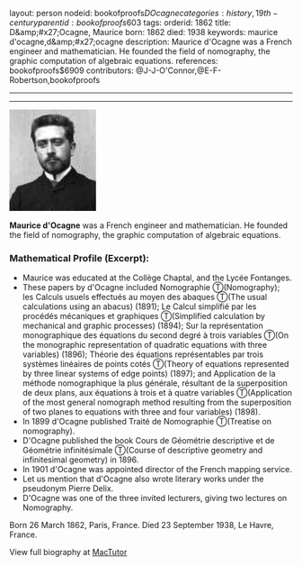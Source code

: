 layout: person
nodeid: bookofproofs$DOcagne
categories: history,19th-century
parentid: bookofproofs$603
tags: 
orderid: 1862
title: D&amp;amp;#x27;Ocagne, Maurice
born: 1862
died: 1938
keywords: maurice d'ocagne,d&amp;amp;#x27;ocagne
description: Maurice d'Ocagne was a French engineer and mathematician. He founded the field of nomography, the graphic computation of algebraic equations.
references: bookofproofs$6909
contributors: @J-J-O'Connor,@E-F-Robertson,bookofproofs

---



---

![DOcagne.jpg](https://github.com/bookofproofs/bookofproofs.github.io/blob/main/_sources/_assets/images/portraits/DOcagne.jpg?raw=true)

**Maurice d'Ocagne** was a French engineer and mathematician. He founded the field of nomography, the graphic computation of algebraic equations.

### Mathematical Profile (Excerpt):
* Maurice was educated at the Collège Chaptal, and the Lycée Fontanges.
* These papers by d'Ocagne included Nomographie Ⓣ(Nomography); les Calculs usuels effectués au moyen des abaques Ⓣ(The usual calculations using an abacus) (1891); Le Calcul simplifié par les procédés mécaniques et graphiques  Ⓣ(Simplified calculation by mechanical and graphic processes) (1894); Sur la représentation monographique des équations du second degré à trois variables Ⓣ(On the monographic representation of quadratic equations with three variables) (1896); Théorie des équations représentables par trois systèmes linéaires de points cotés Ⓣ(Theory of equations represented by three linear systems of edge points) (1897); and Application de la méthode nomographique la plus générale, résultant de la superposition de deux plans, aux équations à trois et à quatre variables Ⓣ(Application of the most general nomograph method resulting from the superposition of two planes to equations with three and four variables) (1898).
* In 1899 d'Ocagne published Traité de Nomographie Ⓣ(Treatise on nomography).
* D'Ocagne published the book Cours de Géométrie descriptive et de Géométrie infinitésimale Ⓣ(Course of descriptive geometry and infinitesimal geometry) in 1896.
* In 1901 d'Ocagne was appointed director of the French mapping service.
* Let us mention that d'Ocagne also wrote literary works under the pseudonym Pierre Delix.
* D'Ocagne was one of the three invited lecturers, giving two lectures on Nomography.

Born 26 March 1862, Paris, France. Died 23 September 1938, Le Havre, France.

View full biography at [MacTutor](https://mathshistory.st-andrews.ac.uk/Biographies/DOcagne/)
